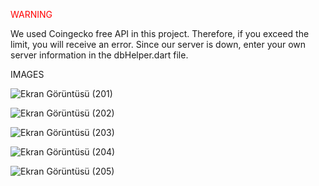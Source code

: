  <p style="color:red;">WARNING</p>
We used Coingecko free API in this project. Therefore, if you exceed the limit, you will receive an error.
Since our server is down, enter your own server information in the dbHelper.dart file.

IMAGES

![Ekran Görüntüsü (201)](https://github.com/EmrClk0/Crypto-Stock-Portfolio-MobilApp/assets/83767839/8c104330-a544-40e3-9db2-51576dc64c21)

![Ekran Görüntüsü (202)](https://github.com/EmrClk0/Crypto-Stock-Portfolio-MobilApp/assets/83767839/8bb021ff-9620-4c41-80f9-38f5423d127d)

![Ekran Görüntüsü (203)](https://github.com/EmrClk0/Crypto-Stock-Portfolio-MobilApp/assets/83767839/77a8fd3a-8010-4da8-9a7f-6dab26744910)

![Ekran Görüntüsü (204)](https://github.com/EmrClk0/Crypto-Stock-Portfolio-MobilApp/assets/83767839/bacd1b3a-72fd-4190-be09-d5c97c9d6388)

![Ekran Görüntüsü (205)](https://github.com/EmrClk0/Crypto-Stock-Portfolio-MobilApp/assets/83767839/34bf06e4-d598-4f44-943e-588a36399413)